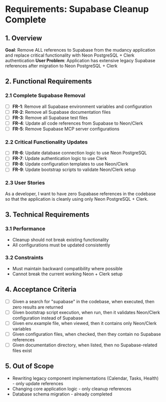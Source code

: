 # Requirements: Supabase Cleanup Complete

## 1. Overview
**Goal**: Remove ALL references to Supabase from the mudancy application and replace critical functionality with Neon PostgreSQL + Clerk authentication
**User Problem**: Application has extensive legacy Supabase references after migration to Neon PostgreSQL + Clerk

## 2. Functional Requirements
### 2.1 Complete Supabase Removal
- [ ] **FR-1**: Remove all Supabase environment variables and configuration
- [ ] **FR-2**: Remove all Supabase documentation files
- [ ] **FR-3**: Remove all Supabase test files
- [ ] **FR-4**: Update all code references from Supabase to Neon/Clerk
- [ ] **FR-5**: Remove Supabase MCP server configurations

### 2.2 Critical Functionality Updates
- [ ] **FR-6**: Update database connection logic to use Neon PostgreSQL
- [ ] **FR-7**: Update authentication logic to use Clerk
- [ ] **FR-8**: Update configuration templates to use Neon/Clerk
- [ ] **FR-9**: Update bootstrap scripts to validate Neon/Clerk setup

### 2.3 User Stories
As a developer, I want to have zero Supabase references in the codebase so that the application is cleanly using only Neon PostgreSQL + Clerk.

## 3. Technical Requirements
### 3.1 Performance
- Cleanup should not break existing functionality
- All configurations must be updated consistently

### 3.2 Constraints
- Must maintain backward compatibility where possible
- Cannot break the current working Neon + Clerk setup

## 4. Acceptance Criteria
- [ ] Given a search for "supabase" in the codebase, when executed, then zero results are returned
- [ ] Given bootstrap script execution, when run, then it validates Neon/Clerk configuration instead of Supabase
- [ ] Given env.example file, when viewed, then it contains only Neon/Clerk variables
- [ ] Given configuration files, when checked, then they contain no Supabase references
- [ ] Given documentation directory, when listed, then no Supabase-related files exist

## 5. Out of Scope
- Rewriting legacy component implementations (Calendar, Tasks, Health) - only update references
- Changing core application logic - only cleanup references
- Database schema migration - already completed
